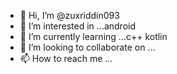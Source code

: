 - 👋 Hi, I’m @zuxriddin093
- 👀 I’m interested in ...android 
- 🌱 I’m currently learning ...c++ kotlin
- 💞️ I’m looking to collaborate on ...
- 📫 How to reach me ...

<!---
zuxriddin093/zuxriddin093 is a ✨ special ✨ repository because its `README.md` (this file) appears on your GitHub profile.
You can click the Preview link to take a look at your changes.
--->
